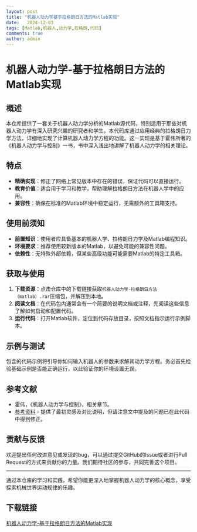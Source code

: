 ```yaml
---
layout: post
title: "机器人动力学基于拉格朗日方法的Matlab实现"
date:   2024-12-03
tags: [Matlab,机器人,动力学,拉格朗,代码]
comments: true
author: admin
---
```

# 机器人动力学-基于拉格朗日方法的Matlab实现

## 概述

本仓库提供了一套关于机器人动力学分析的Matlab源代码，特别适用于那些对机器人动力学有深入研究兴趣的研究者和学生。本代码库通过应用经典的拉格朗日力学方法，详细地实现了计算机器人动力学方程的功能。这一实现是基于霍伟所著的《机器人动力学与控制》一书，书中深入浅出地讲解了机器人动力学的相关理论。

## 特点

- **精确实现**：修正了网络上常见版本中存在的错误，保证代码可以直接运行。
- **教育价值**：适合用于学习和教学，帮助理解拉格朗日方法在机器人学中的应用。
- **兼容性**：确保在标准的Matlab环境中稳定运行，无需额外的工具箱支持。
  
## 使用前须知

- **前置知识**：使用者应具备基本的机器人学、拉格朗日力学及Matlab编程知识。
- **环境要求**：推荐使用较新版本的Matlab，以避免可能的兼容性问题。
- **依赖性**：无特殊外部依赖，但某些高级功能可能需要Matlab的特定工具箱。

## 获取与使用

1. **下载资源**：点击仓库中的下载链接获取`机器人动力学-拉格朗日方法（matlab）.rar`压缩包，并解压到本地。
2. **阅读文档**：在代码包内通常会有一个简要的说明文档或注释，先阅读这些信息了解如何启动和配置代码。
3. **运行代码**：打开Matlab软件，定位到代码存放目录，按照文档指示运行示例脚本。

## 示例与测试

包含的代码示例将引导你如何输入机器人的参数来求解其动力学方程。务必首先检验基础示例是否能正确运行，以此验证你的环境设置无误。

## 参考文献

- 霍伟，《机器人动力学与控制》，相关章节。
- [参考资料](https://www.jianshu.com/p/6d04539f1cfe) - 提供了最初灵感及对比说明，但请注意文中提及的问题已在此代码中得到修正。

## 贡献与反馈

欢迎提出任何改进意见或发现的bug，可以通过提交GitHub的Issue或者进行Pull Request的方式来贡献你的力量。我们期待社区的参与，共同完善这个项目。

---

通过本仓库的学习和实践，希望你能更深入地掌握机器人动力学的核心概念，享受探索机械世界运动规律的乐趣。

## 下载链接

[机器人动力学-基于拉格朗日方法的Matlab实现](https://pan.quark.cn/s/02f971cdf867)